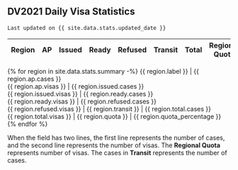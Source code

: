 ## DV2021 Daily Visa Statistics

```markdown
Last updated on {{ site.data.stats.updated_date }}
```

Region | AP      | Issued      | Ready       | Refused   | Transit | Total       | Regional<br />Quota | %2NL
-------|---------|-------------|-------------|-----------|---------|-------------|---------------------|-----
{% for region in site.data.stats.summary -%}
{{ region.label }} | {{ region.ap.cases }} <br /> {{ region.ap.visas }} | {{ region.issued.cases }} <br /> {{ region.issued.visas }} | {{ region.ready.cases }} <br /> {{ region.ready.visas }} | {{ region.refused.cases }} <br /> {{ region.refused.visas }} | {{ region.transit }} | {{ region.total.cases }} <br /> {{ region.total.visas }} | {{ region.quota }} | {{ region.quota_percentage }}
{% endfor %}

When the field has two lines, the first line represents the number of cases, and the second line
represents the number of visas. The **Regional Quota** represents number of visas. The cases in
**Transit** represents the number of cases.
